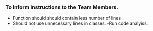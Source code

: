 ### To inform Instructions to the Team Members.
- Function should should contain less number of lines
- Should not use unnecessary lines in classes.
 -Run code analyiss.
 
